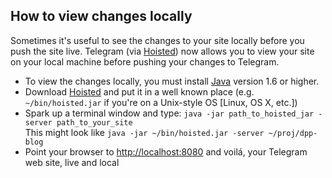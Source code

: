 ## How to view changes locally

Sometimes it's useful to see the changes to your
site locally before you push the site live. Telegram
(via [Hoisted](http://hoisted.org)) now allows you
to view your site on your local machine before pushing
your changes to Telegram.

* To view the changes locally, you must install [Java](http://www.oracle.com/technetwork/java/index.html)
version 1.6 or higher.
* Download [Hoisted](/download/hoisted.jar) and put it in a well known place (e.g. `~/bin/hoisted.jar` if
  you're on a Unix-style OS [Linux, OS X, etc.])
* Spark up a terminal window and type: `java -jar path_to_hoisted_jar -server path_to_your_site`  
  This might look like `java -jar ~/bin/hoisted.jar -server ~/proj/dpp-blog`
* Point your browser to [http://localhost:8080](http://localhost:8080) and voilá, your Telegram web site, live and local

